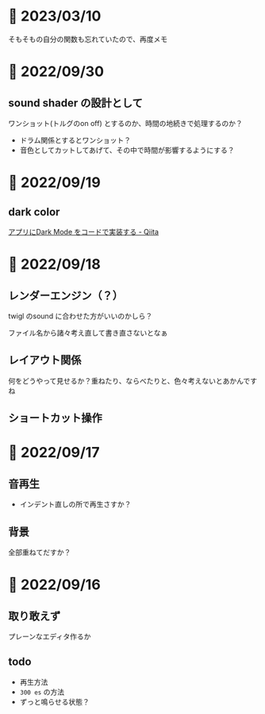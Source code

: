 # 📝 2023/03/10

そもそもの自分の関数も忘れていたので、再度メモ

# 📝 2022/09/30

## sound shader の設計として

ワンショット(トルグのon off) とするのか、時間の地続きで処理するのか？

- ドラム関係とするとワンショット？
- 音色としてカットしてあげて、その中で時間が影響するようにする？

# 📝 2022/09/19

## dark color

[アプリにDark Mode をコードで実装する - Qiita](https://qiita.com/tamappe/items/3bf89a55ab85d0488b8a)

# 📝 2022/09/18

## レンダーエンジン（？）

twigl のsound に合わせた方がいいのかしら？

ファイル名から諸々考え直して書き直さないとなぁ

## レイアウト関係

何をどうやって見せるか？重ねたり、ならべたりと、色々考えないとあかんですね

## ショートカット操作

# 📝 2022/09/17

## 音再生

- インデント直しの所で再生さすか？

## 背景

全部重ねてだすか？

# 📝 2022/09/16

## 取り敢えず

プレーンなエディタ作るか

## todo

- 再生方法
- `300 es` の方法
- ずっと鳴らせる状態？
